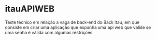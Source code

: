 # itauAPIWEB
Teste técnico em relação a vaga de back-end do Back Itau, em que consiste em criar uma aplicação que exponha uma api web que valide se uma senha é válida com algumas restrições

